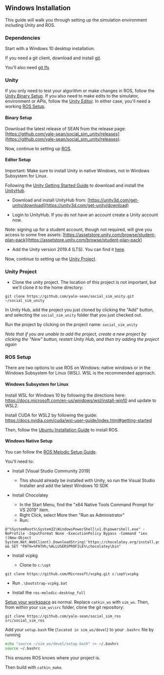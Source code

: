## Windows Installation

This guide will walk you through setting up the simulation environment including Unity and ROS.

### Dependencies

Start with a Windows 10 desktop installation.

If you need a git client, download and install [git](https://git-scm.com).

You'll also need [git lfs](https://git-lfs.github.com)

### Unity

If you only need to test your algorithm or make changes in ROS, follow the [Unity Binary Setup](#binary-setup). If you also need to make edits to the simulator, environment or APIs, follow the [Unity Editor](#editor-setup). In either case, you'll need a working [ROS Setup](#ros-setup).

#### Binary Setup

Download the latest release of SEAN from the release page: [https://github.com/yale-sean/social_sim_unity/releases](https://github.com/yale-sean/social_sim_unity/releases).

Now, continue to setting up [ROS](#ros-setup).

#### Editor Setup

Important: Make sure to install Unity in native Windows, not in Windows Subsystem for Linux.

Following the [Unity Getting Started Guide](https://docs.unity3d.com/Manual/GettingStartedInstallingHub.html) to download and install the [UnityHub](https://unity3d.com/get-unity/download).

- Download and install UnityHub from: [https://unity3d.com/get-unity/download](https://unity3d.com/get-unity/download)

- Login to UnityHub. If you do not have an account create a Unity account now.

Note: signing up for a student account, though not required, will give you access to some free assets: [https://assetstore.unity.com/browse/student-plan-pack](https://assetstore.unity.com/browse/student-plan-pack)

- Add the Unity version 2019.4 (LTS). You can find it [here](https://unity3d.com/unity/qa/lts-releases?_ga=2.203078097.1539413933.1593667443-691579140.1593667443).


Now, continue to setting up the [Unity Project](#unity-project).

### Unity Project

- Clone the unity project. The location of this project is not important, but we'll clone it to the home directory:

```
git clone https://github.com/yale-sean/social_sim_unity.git ~/social_sim_unity
```

In Unity Hub, add the project you just cloned by clicking the "Add" button, and selecting the `social_sim_unity` folder that you just checked out.

Run the project by clicking on the project name: `social_sim_unity`

*Note that if you are unable to add the project, create a new project by clicking the "New" button, restart Unity Hub, and then try adding the project again*

### ROS Setup

There are two options to use ROS on Windows: native windows or in the Windows Subsystem for Linux (WSL). WSL is the recommended approach.

#### Windows Subsystem for Linux

Install WSL for Windows 10 by following the directions here: https://docs.microsoft.com/en-us/windows/wsl/install-win10 and update to WSL2.

Install CUDA for WSL2 by following the guide: https://docs.nvidia.com/cuda/wsl-user-guide/index.html#getting-started

Then, follow the [Ubuntu Installation Guide](setup_ubuntu) to install ROS.

#### Windows Native Setup

You can follow the [ROS Melodic Setup Guide](http://wiki.ros.org/Installation/Windows).

You'll need to:

- Install [Visual Studio Community 2019]

  - This should already be installed with Unity, so run the Visual Studio Installer and add the latest Windows 10 SDK

- Install Chocolatey

  - In the Start Menu, find the "x64 Native Tools Command Prompt for VS 2019" item.
  - Right Click, select More then "Run as Administrator"
  - Run:

```
@"%SystemRoot%\System32\WindowsPowerShell\v1.0\powershell.exe" -NoProfile -InputFormat None -ExecutionPolicy Bypass -Command "iex ((New-Object System.Net.WebClient).DownloadString('https://chocolatey.org/install.ps1'))" && SET "PATH=%PATH%;%ALLUSERSPROFILE%\chocolatey\bin"
```

- Install vcpkg

  - Clone to `c:\opt`

```
git clone https://github.com/Microsoft/vcpkg.git c:\opt\vcpkg
```

  - Run `.\bootstrap-vcpkg.bat`

- Install the `ros-melodic-desktop_full`

[Setup your workspace](http://wiki.ros.org/catkin/Tutorials/create_a_workspace) as normal. Replace ```catkin_ws``` with ```sim_ws```. Then, from within your ```sim_ws\src``` folder, clone the git repository:

```
git clone https://github.com/yale-sean/social_sim_ros src/social_sim_ros
```

Add your ```setup.bash``` file (```located in sim_ws/devel```) to your ```.bashrc``` file by running 

```bash
echo "source ~/sim_ws/devel/setup.bash" >> ~/.bashrc
source ~/.bashrc
```
This ensures ROS knows where your project is. 

Then build with `catkin_make`.

